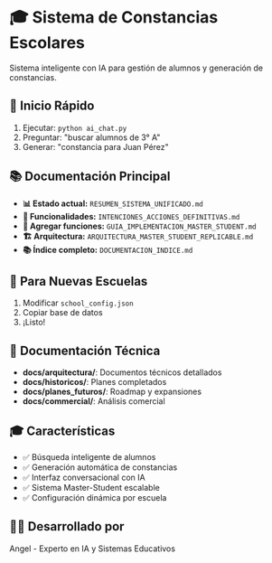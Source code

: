 # 🎓 Sistema de Constancias Escolares

Sistema inteligente con IA para gestión de alumnos y generación de constancias.

## 🚀 Inicio Rápido
1. Ejecutar: `python ai_chat.py`
2. Preguntar: "buscar alumnos de 3° A"
3. Generar: "constancia para Juan Pérez"

## 📚 Documentación Principal
- **📊 Estado actual:** `RESUMEN_SISTEMA_UNIFICADO.md`
- **🎯 Funcionalidades:** `INTENCIONES_ACCIONES_DEFINITIVAS.md`
- **🚀 Agregar funciones:** `GUIA_IMPLEMENTACION_MASTER_STUDENT.md`
- **🏗️ Arquitectura:** `ARQUITECTURA_MASTER_STUDENT_REPLICABLE.md`
- **📚 Índice completo:** `DOCUMENTACION_INDICE.md`

## 🎯 Para Nuevas Escuelas
1. Modificar `school_config.json`
2. Copiar base de datos
3. ¡Listo!

## 📂 Documentación Técnica
- **docs/arquitectura/**: Documentos técnicos detallados
- **docs/historicos/**: Planes completados
- **docs/planes_futuros/**: Roadmap y expansiones
- **docs/commercial/**: Análisis comercial

## 🎓 Características
- ✅ Búsqueda inteligente de alumnos
- ✅ Generación automática de constancias
- ✅ Interfaz conversacional con IA
- ✅ Sistema Master-Student escalable
- ✅ Configuración dinámica por escuela

## 👨‍💻 Desarrollado por
Angel - Experto en IA y Sistemas Educativos
